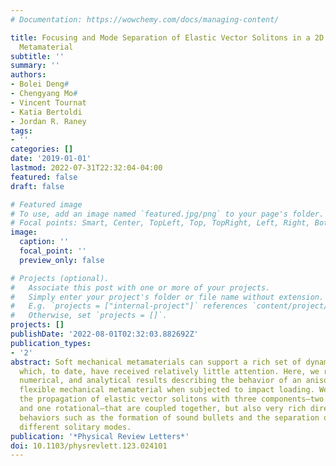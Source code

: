 ```yaml
---
# Documentation: https://wowchemy.com/docs/managing-content/

title: Focusing and Mode Separation of Elastic Vector Solitons in a 2D Soft Mechanical
  Metamaterial
subtitle: ''
summary: ''
authors:
- Bolei Deng#
- Chengyang Mo#
- Vincent Tournat
- Katia Bertoldi
- Jordan R. Raney
tags:
- ''
categories: []
date: '2019-01-01'
lastmod: 2022-07-31T22:32:04-04:00
featured: false
draft: false

# Featured image
# To use, add an image named `featured.jpg/png` to your page's folder.
# Focal points: Smart, Center, TopLeft, Top, TopRight, Left, Right, BottomLeft, Bottom, BottomRight.
image:
  caption: ''
  focal_point: ''
  preview_only: false

# Projects (optional).
#   Associate this post with one or more of your projects.
#   Simply enter your project's folder or file name without extension.
#   E.g. `projects = ["internal-project"]` references `content/project/deep-learning/index.md`.
#   Otherwise, set `projects = []`.
projects: []
publishDate: '2022-08-01T02:32:03.882692Z'
publication_types:
- '2'
abstract: Soft mechanical metamaterials can support a rich set of dynamic responses,
  which, to date, have received relatively little attention. Here, we report experimental,
  numerical, and analytical results describing the behavior of an anisotropic two-dimensional
  flexible mechanical metamaterial when subjected to impact loading. We not only observe
  the propagation of elastic vector solitons with three components—two translational
  and one rotational—that are coupled together, but also very rich direction-dependent
  behaviors such as the formation of sound bullets and the separation of pulses into
  different solitary modes.
publication: '*Physical Review Letters*'
doi: 10.1103/physrevlett.123.024101
---
```

